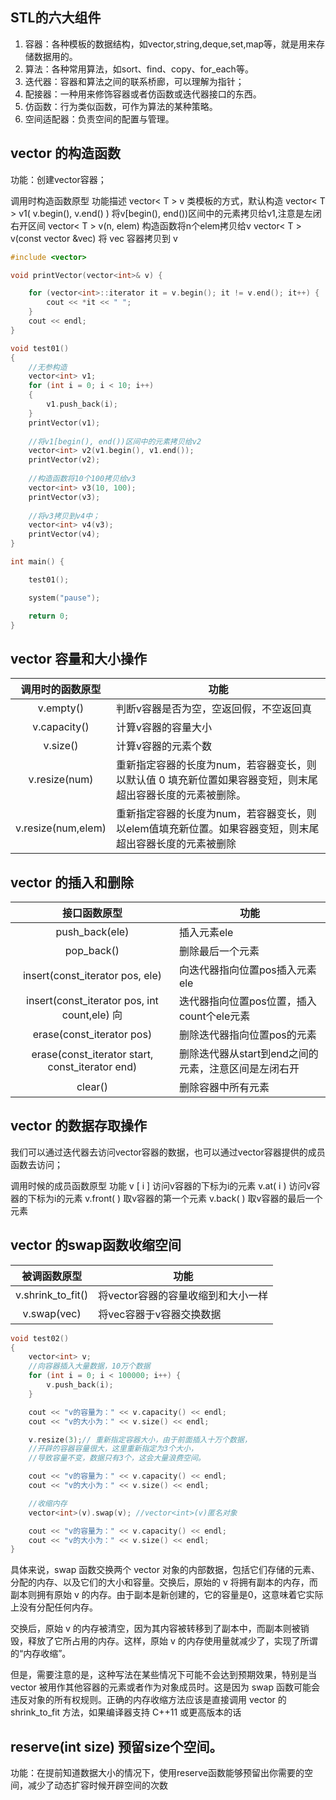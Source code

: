 

## STL的六大组件
1. 容器：各种模板的数据结构，如vector,string,deque,set,map等，就是用来存储数据用的。
2. 算法：各种常用算法，如sort、find、copy、for_each等。
3. 迭代器：容器和算法之间的联系桥廊，可以理解为指针；
4. 配接器：一种用来修饰容器或者仿函数或迭代器接口的东西。
5. 仿函数：行为类似函数，可作为算法的某种策略。
6. 空间适配器：负责空间的配置与管理。


## vector 的构造函数
功能：创建vector容器；

调用时构造函数原型	功能描述
vector< T > v	类模板的方式，默认构造
vector< T > v1( v.begin(), v.end() )	将v[begin(), end())区间中的元素拷贝给v1,注意是左闭右开区间
vector< T > v(n, elem)	构造函数将n个elem拷贝给v
vector< T > v(const vector &vec)	将 vec 容器拷贝到 v

```cpp
#include <vector>

void printVector(vector<int>& v) {

	for (vector<int>::iterator it = v.begin(); it != v.end(); it++) {
		cout << *it << " ";
	}
	cout << endl;
}

void test01()
{
	//无参构造
	vector<int> v1; 
	for (int i = 0; i < 10; i++)
	{
		v1.push_back(i);
	}
	printVector(v1); 
	
	//将v1[begin(), end())区间中的元素拷贝给v2
	vector<int> v2(v1.begin(), v1.end());
	printVector(v2);
	
	//构造函数将10个100拷贝给v3
	vector<int> v3(10, 100);
	printVector(v3);
	
	//将v3拷贝到v4中；
	vector<int> v4(v3);
	printVector(v4);
}

int main() {

	test01();

	system("pause");

	return 0;
}
```

## vector 容量和大小操作
|调用时的函数原型	|功能|
|:--:|--|
|v.empty()	|判断v容器是否为空，空返回假，不空返回真|
|v.capacity()	|计算v容器的容量大小|
|v.size()	|计算v容器的元素个数|
|v.resize(num)	|重新指定容器的长度为num，若容器变长，则以默认值 0 填充新位置如果容器变短，则末尾超出容器长度的元素被删除。|
|v.resize(num,elem)	|重新指定容器的长度为num，若容器变长，则以elem值填充新位置。如果容器变短，则末尾超出容器长度的元素被删除|

## vector 的插入和删除

|接口函数原型	|功能|
|:--:|--|
|push_back(ele)	|插入元素ele|
|pop_back()|	删除最后一个元素|
|insert(const_iterator pos, ele)	|向迭代器指向位置pos插入元素ele|
|insert(const_iterator pos, int count,ele)	向|迭代器指向位置pos位置，插入count个ele元素|
|erase(const_iterator pos)	|删除迭代器指向位置pos的元素|
|erase(const_iterator start, const_iterator end)	|删除迭代器从start到end之间的元素，注意区间是左闭右开|
|clear()	|删除容器中所有元素|

## vector 的数据存取操作
我们可以通过迭代器去访问vector容器的数据，也可以通过vector容器提供的成员函数去访问；

调用时候的成员函数原型	功能
v [ i ]	访问v容器的下标为i的元素
v.at( i )	访问v容器的下标为i的元素
v.front( )	取v容器的第一个元素
v.back( )	取v容器的最后一个元素

## vector 的swap函数收缩空间
|被调函数原型	|功能|
|:--:|--|
|v.shrink_to_fit()	|将vector容器的容量收缩到和大小一样|
|v.swap(vec)        |将vec容器于v容器交换数据|

```cpp
void test02()
{
	vector<int> v;
	//向容器插入大量数据，10万个数据
	for (int i = 0; i < 100000; i++) {
		v.push_back(i);
	}

	cout << "v的容量为：" << v.capacity() << endl;
	cout << "v的大小为：" << v.size() << endl;

	v.resize(3);// 重新指定容器大小，由于前面插入十万个数据，
	//开辟的容器容量很大，这里重新指定为3个大小，
	//导致容量不变，数据只有3个，这会大量浪费空间。

	cout << "v的容量为：" << v.capacity() << endl;
	cout << "v的大小为：" << v.size() << endl;

	//收缩内存
	vector<int>(v).swap(v); //vector<int>(v)匿名对象

	cout << "v的容量为：" << v.capacity() << endl;
	cout << "v的大小为：" << v.size() << endl;
}

```
具体来说，swap 函数交换两个 vector 对象的内部数据，包括它们存储的元素、分配的内存、以及它们的大小和容量。交换后，原始的 v 将拥有副本的内存，而副本则拥有原始 v 的内存。由于副本是新创建的，它的容量是0，这意味着它实际上没有分配任何内存。

交换后，原始 v 的内存被清空，因为其内容被转移到了副本中，而副本则被销毁，释放了它所占用的内存。这样，原始 v 的内存使用量就减少了，实现了所谓的“内存收缩”。

但是，需要注意的是，这种写法在某些情况下可能不会达到预期效果，特别是当 vector 被用作其他容器的元素或者作为对象成员时。这是因为 swap 函数可能会违反对象的所有权规则。正确的内存收缩方法应该是直接调用 vector 的 shrink_to_fit 方法，如果编译器支持 C++11 或更高版本的话

## reserve(int size) 预留size个空间。
功能：在提前知道数据大小的情况下，使用reserve函数能够预留出你需要的空间，减少了动态扩容时候开辟空间的次数